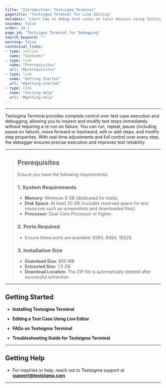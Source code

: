 ```yaml
---
title: "Introduction: Testsigma Terminal"
pagetitle: "Testsigma Terminal for Live Editing"
metadesc: "Learn how to debug test cases on local devices using Testsigma Terminal, which is a live editor. With Testsigma Terminal, you have complete control over test case execution and debugging."
noindex: false
order: 10.1
page_id: "Testsigma Terminal for Debugging"
search_keyword: ""
warning: false
contextual_links:
- type: section
  name: "Contents"
- type: link
  name: "Prerequisites"
  url: "#prerequisites"
- type: link
  name: "Getting Started"
  url: "#getting-started"
- type: link
  name: "Getting Help"
  url: "#getting-help"
---
```


---

Testsigma Terminal provides complete control over test case execution and debugging, allowing you to inspect and modify test steps immediately without requiring a re-run on failure. You can run, repeat, pause (including pause on failure), move forward or backward, edit or add steps, and modify step properties. With real-time adjustments and full control over every step, the debugger ensures precise execution and improves test reliability.

---

> ## **Prerequisites**
>
> Ensure you have the following requirements:
> 
> ### **1. System Requirements**
>    - **Memory**: Minimum 8 GB (dedicated for tests).
>    - **Disk Space**: At least 20 GB (includes reserved space for test resources such as screenshots and downloaded files).
>    - **Processor**: Dual-Core Processor or higher.
>   
> ### **2. Ports Required**
>    - Ensure these ports are available: 8383, 8484, 18329.
> 
> ### **3. Installation Size**
>    - **Download Size**: 850 MB
>    - **Extracted Size**: 1.5 GB
>    - **Download Location**: The ZIP file is automatically deleted after successful extraction.

---

## **Getting Started**

   - **Installing Testsigma Terminal**
   
   - **Editing a Test Case Using Live Editor**
   
   - **FAQs on Testsigma Terminal**
   
   - **Troubleshooting Guide for Testsigma Terminal**

---

## **Getting Help**

   - For inquiries or help, reach out to Testsigma support at **support@testsigma.com**.

---